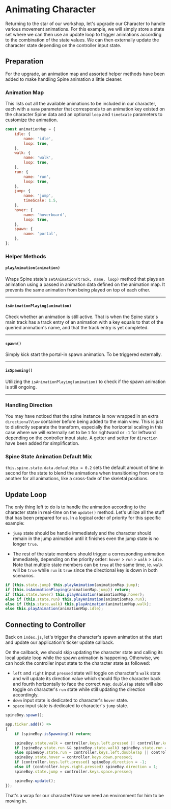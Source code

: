 # Animating Character

Returning to the star of our workshop, let's upgrade our Character to handle various movement animations. For this example, we will simply store a state set where we can then use an update loop to trigger animations according to the combination of the state values. We can then externally update the character state depending on the controller input state.

## Preparation

For the upgrade, an animation map and assorted helper methods have been added to make handling Spine animation a little cleaner.

### Animation Map

This lists out all the available animations to be included in our character, each with a `name` parameter that corresponds to an animation key existed on the character Spine data and an optional `loop` and `timeScale` parameters to customize the animation.

```javascript
const animationMap = {
    idle: {
        name: 'idle',
        loop: true,
    },
    walk: {
        name: 'walk',
        loop: true,
    },
    run: {
        name: 'run',
        loop: true,
    },
    jump: {
        name: 'jump',
        timeScale: 1.5,
    },
    hover: {
        name: 'hoverboard',
        loop: true,
    },
    spawn: {
        name: 'portal',
    },
};
```
### Helper Methods

#### `playAnimation(animation)`

Wraps Spine state's `setAnimation(track, name, loop)` method that plays an animation using a passed in animation data defined on the animation map. It prevents the same animation from being played on top of each other.

<hr />

#### `isAnimationPlaying(animation)`

Check whether an animation is still active. That is when the Spine state's main track has a track entry of an animation with a key equals to that of the queried animation's name, and that the track entry is yet completed.

<hr />

#### `spawn()`

Simply kick start the portal-in spawn animation. To be triggered externally.

<hr />

#### `isSpawning()`

Utilizing the `isAnimationPlaying(animation)` to check if the spawn animation is still ongoing.

<hr />

### Handling Direction

You may have noticed that the spine instance is now wrapped in an extra `directionalView` container before being added to the main view. This is just to distinctly separate the transform, especially the horizontal scaling in this case where we will externally set to be `1` for rightward or `-1` for leftward depending on the controller input state. A getter and setter for `direction` have been added for simplification.

### Spine State Animation Default Mix

`this.spine.state.data.defaultMix = 0.2` sets the default amount of time in second for the state to blend the animations when transitioning from one to another for all animations, like a cross-fade of the skeletal positions.

## Update Loop

The only thing left to do is to handle the animation according to the character state in real-time on the `update()` method. Let's utilize all the stuff that has been prepared for us. In a logical order of priority for this specific example:

- `jump` state should be handle immediately and the character should remain in the jump animation until it finishes even the jump state is no longer `true`.

- The rest of the state members should trigger a corresponding animation immediately, depending on the priority order: `hover` > `run` > `walk` > `idle`. Note that multiple state members can be `true` at the same time, ie. `walk` will be `true` while `run` is `true` since the directional key is down in both scenarios.

```javascript
if (this.state.jump) this.playAnimation(animationMap.jump);
if (this.isAnimationPlaying(animationMap.jump)) return;
if (this.state.hover) this.playAnimation(animationMap.hover);
else if (this.state.run) this.playAnimation(animationMap.run);
else if (this.state.walk) this.playAnimation(animationMap.walk);
else this.playAnimation(animationMap.idle);
```

## Connecting to Controller

Back on `index.js`, let's trigger the character's spawn animation at the start and update our application's ticker update callback.

On the callback, we should skip updating the character state and calling its local update loop while the spawn animation is happening. Otherwise, we can hook the controller input state to the character state as followed:

- `left` and `right` input `pressed` state will toggle on character's `walk` state and will update its direction value which should flip the character back and fourth horizontally to face the correct way. `doubleTap` state will also toggle on character's `run` state while still updating the direction accordingly.
- `down` input state is dedicated to character's `hover` state.
- `space` input state is dedicated to character's `jump` state.

```javascript
spineBoy.spawn();

app.ticker.add(() =>
{
    if (spineBoy.isSpawning()) return;

    spineBoy.state.walk = controller.keys.left.pressed || controller.keys.right.pressed;
    if (spineBoy.state.run && spineBoy.state.walk) spineBoy.state.run = true;
    else spineBoy.state.run = controller.keys.left.doubleTap || controller.keys.right.doubleTap;
    spineBoy.state.hover = controller.keys.down.pressed;
    if (controller.keys.left.pressed) spineBoy.direction = -1;
    else if (controller.keys.right.pressed) spineBoy.direction = 1;
    spineBoy.state.jump = controller.keys.space.pressed;

    spineBoy.update();
});
```

That's a wrap for our character! Now we need an environment for him to be moving in.